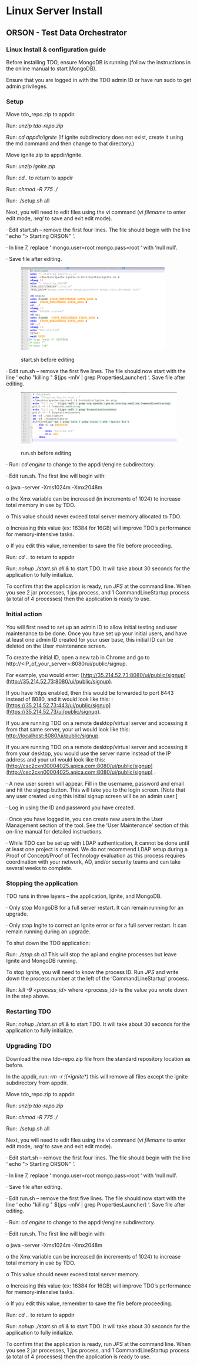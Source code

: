 # Linux Server Install

## ORSON - Test Data Orchestrator

### Linux Install & configuration guide&#x20;

&#x20;Before installing TDO, ensure MongoDB is running (follow the instructions in the online manual to start MongoDB).

Ensure that you are logged in with the TDO admin ID or have run sudo to get admin privileges.

### Setup

Move tdo\_repo.zip to appdir.

Run: _unzip tdo-repo.zip_

Run: _cd appdir/ignite_  (If ignite subdirectory does not exist, create it using the md command and then change to that directory.)

Move ignite.zip to appdir/ignite.

Run: _unzip ignite.zip_

Run: _cd.._ to return to appdir

Run: _chmod -R 775 ./_

Run:  ./setup.sh all

Next, you will need to edit files using the vi command (_vi_ _filename_ to enter edit mode, _:wq!_ to save and exit edit mode).

·       Edit start.sh – remove the first four lines. The file should begin with the line ‘ echo "> Starting ORSON" ‘.&#x20;

·       In line 7, replace ‘ mongo.user=root mongo.pass=root ‘ with ‘null null’.

·       Save file after editing.

<figure><img src="../../../.gitbook/assets/image (349).png" alt=""><figcaption><p>start.sh before editing</p></figcaption></figure>

·       Edit run.sh – remove the first five lines.  The file should now start with the line ‘ echo "killing " $(jps -mlV | grep PropertiesLauncher) ‘.  Save file after editing.

<figure><img src="../../../.gitbook/assets/image (350).png" alt=""><figcaption><p>run.sh before editing</p></figcaption></figure>

·       Run: _cd engine_   to change to the appdir/engine subdirectory.

·       Edit run.sh.  The first line will begin with:

o   java -server -Xms1024m -Xmx2048m

o   the Xmx variable can be increased (in increments of 1024) to increase total memory in use by TDO.

o   This value should never exceed total server memory allocated to TDO.

o   Increasing this value (ex: 16384 for 16GB) will improve TDO’s performance for memory-intensive tasks.

o   If you edit this value, remember to save the file before proceeding.

Ru&#x6E;_: cd .._  to return to appdir

Run: _nohup ./start.sh all &_   to start TDO.  It will take about 30 seconds for the application to fully initialize.&#x20;

To confirm that the application is ready, run _JPS_ at the command line.  When you see 2 jar processes, 1 jps process, and 1 CommandLineStartup process (a total of 4 processes) then the application is ready to use.

&#x20;

### Initial action&#x20;

You will first need to set up an admin ID to allow initial testing and user maintenance to be done.  Once you have set up your initial users, and have at least one admin ID created for your user base, this initial ID can be deleted on the User maintenance screen.

To create the initial ID, open a new tab in Chrome and go to http://\<IP\_of\_your\_server>:8080/ui/public/signup.

For example, you would enter: [http://35.214.52.73:8080/ui/public/signup](http://35.214.52.73:8080/ui/public/signup).

If you have https enabled, then this would be forwarded to port 8443 instead of 8080, and it would look like this: :[https://35.214.52.73:443/ui/public/signup](https://35.214.52.73/ui/public/signup).

&#x20;If you are running TDO on a remote desktop/virtual server and accessing it from that same server, your url would look like this:  [http://localhost:8080/ui/public/signup](http://localhost:8080/public/signup).

&#x20;If you are running TDO on a remote desktop/virtual server and accessing it from your desktop, you would use the server name instead of the IP address and your url would look like this: [http://csc2cxn00004025.apica.com:8080/ui/public/signup](http://csc2cxn00004025.apica.com:8080/ui/public/signup) .

·       A new user screen will appear.  Fill in the username, password and email and hit the signup button. This will take you to the login screen.  \[Note that any user created using this initial signup screen will be an admin user.]

·       Log in using the ID and password you have created.

·       Once you have logged in, you can create new users in the User Management section of the tool.  See the ‘User Maintenance’ section of this on-line manual for detailed instructions.

·       While TDO can be set up with LDAP authentication, it cannot be done until at least one project is created.  We do not recommend LDAP setup during a Proof of Concept/Proof of Technology evaluation as this process requires coordination with your network, AD, and/or security teams and can take several weeks to complete.

&#x20;

### Stopping the application

TDO runs in three layers – the application, Ignite, and MongoDB.

·       Only stop MongoDB for a full server restart.  It can remain running for an upgrade.

·       Only stop Ingite to correct an Ignite error or for a full server restart. It can remain running during an upgrade.

&#x20;To shut down the TDO application:

&#x20;Run: _./stop.sh all_   This will stop the api and engine processes but leave Ignite and MongoDB running.&#x20;

&#x20;To stop Ignite, you will need to know the process ID.  Run _JPS_ and write down the process number at the left of the ‘CommandLineStartup’ process.

&#x20;Run: _kill -9 \<process\_id>_  where \<process\_id> is the value you wrote down in the step above.

### &#x20;Restarting TDO

Run: _nohup ./start.sh all &_   to start TDO.  It will take about 30 seconds for the application to fully initialize.&#x20;

### &#x20;Upgrading TDO

Download the new tdo-repo.zip file from the standard repository location as before.

&#x20;In the appdir, run:  _rm -r !(\*ignite\*)_  this will remove all files except the ignite subdirectory from appdir.

&#x20;Move tdo\_repo.zip to appdir.

Run: _unzip tdo-repo.zip_

Run: _chmod -R 775 ./_

Run:  ./setup.sh all

Next, you will need to edit files using the vi command (_vi_ _filename_ to enter edit mode, _:wq!_ to save and exit edit mode).

·       Edit start.sh – remove the first four lines. The file should begin with the line ‘ echo "> Starting ORSON" ‘.  &#x20;

·       In line 7, replace ‘ mongo.user=root mongo.pass=root ‘ with ‘null null’.

·       Save file after editing.

·       Edit run.sh – remove the first five lines.  The file should now start with the line ‘ echo "killing " $(jps -mlV | grep PropertiesLauncher) ‘.  Save file after editing.

·       Run: _cd engine_   to change to the appdir/engine subdirectory.

·       Edit run.sh.  The first line will begin with:

o   java -server -Xms1024m -Xmx2048m

o   the Xmx variable can be increased (in increments of 1024) to increase total memory in use by TDO.

o   This value should never exceed total server memory.

o   Increasing this value (ex: 16384 for 16GB) will improve TDO’s performance for memory-intensive tasks.

o   If you edit this value, remember to save the file before proceeding.

Ru&#x6E;_: cd .._  to return to appdir

Run: _nohup ./start.sh all &_   to start TDO.  It will take about 30 seconds for the application to fully initialize.&#x20;

To confirm that the application is ready, run _JPS_ at the command line.  When you see 2 jar processes, 1 jps process, and 1 CommandLineStartup process (a total of 4 processes) then the application is ready to use.

